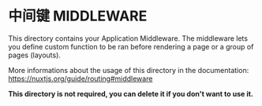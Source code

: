 # 中间键 MIDDLEWARE

This directory contains your Application Middleware.
The middleware lets you define custom function to be ran before rendering a page or a group of pages (layouts).

More informations about the usage of this directory in the documentation:
https://nuxtjs.org/guide/routing#middleware

**This directory is not required, you can delete it if you don't want to use it.**
